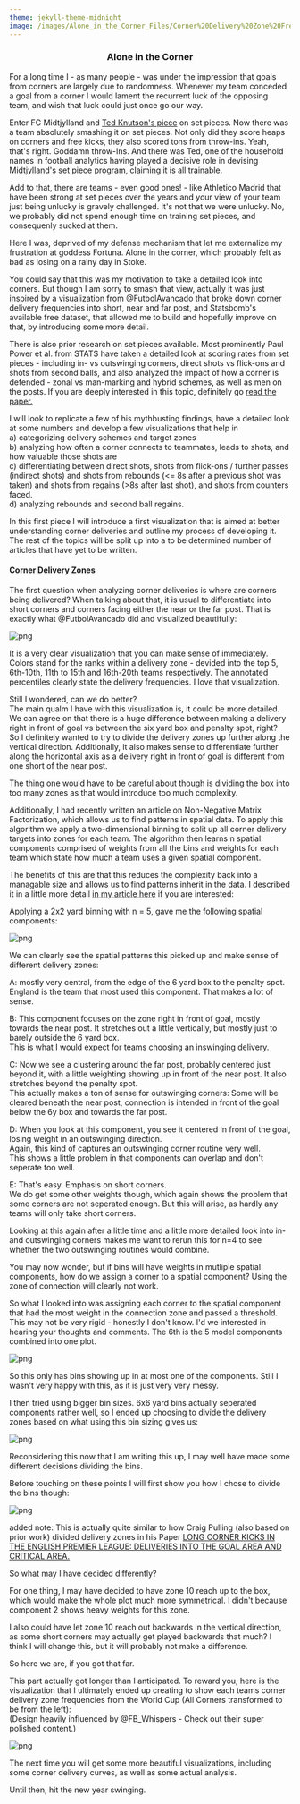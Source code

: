 ```yaml
---
theme: jekyll-theme-midnight
image: /images/Alone_in_the_Corner_Files/Corner%20Delivery%20Zone%20Frequencies%20-%20World%20Cup%20-%20All%20Teams%20-%20Final%20Version___.png
---
```


### <center>Alone in the Corner

For a long time I - as many people - was under the impression that goals from corners are largely due to randomness. Whenever my team conceded a goal from a corner I would lament the recurrent luck of the opposing team, and wish that luck could just once go our way.

Enter FC Midtjylland and [Ted Knutson's piece](https://statsbomb.com/2017/02/changing-how-the-world-thinks-about-set-pieces/) on set pieces.
Now there was a team absolutely smashing it on set pieces. Not only did they score heaps on corners and free kicks, they also scored tons from throw-ins. Yeah, that's right. Goddamn throw-Ins.
And there was Ted, one of the household names in football analytics having played a decisive role in devising Midtjylland's set piece program, claiming it is all trainable.

Add to that, there are teams - even good ones! - like Athletico Madrid that have been strong at set pieces over the years and your view of your team just being unlucky is gravely challenged. It's not that we were unlucky. No, we probably did not spend enough time on training set pieces, and consequenly sucked at them.

Here I was, deprived of my defense mechanism that let me externalize my frustration at goddess Fortuna. Alone in the corner, which probably felt as bad as losing on a rainy day in Stoke.

You could say that this was my motivation to take a detailed look into corners.
But though I am sorry to smash that view, actually it was just inspired by a visualization from @FutbolAvancado that broke down corner delivery frequencies into short, near and far post, and Statsbomb's available free dataset, that allowed me to build and hopefully improve on that, by introducing some more detail.

There is also prior research on set pieces available.
Most prominently Paul Power et al. from STATS have taken a detailed look at scoring rates from set pieces - including in- vs outswinging corners, direct shots vs flick-ons and shots from second balls, and also analyzed the impact of how a corner is defended - zonal vs man-marking and hybrid schemes, as well as men on the posts.
If you are deeply interested in this topic, definitely go [read the paper.](http://www.sloansportsconference.com/wp-content/uploads/2018/02/2007.pdf)

I will look to replicate a few of his mythbusting findings, have a detailed look at some numbers and develop a few visualizations that help in<br>
a) categorizing delivery schemes and target zones<br>
b) analyzing how often a corner connects to teammates, leads to shots, and how valuable those shots are<br>
c) differentiating between direct shots, shots from flick-ons / further passes (indirect shots) and shots from rebounds (<= 8s after a previous shot was taken) and shots from regains (>8s after last shot), and shots from counters faced.<br>
d) analyzing rebounds and second ball regains.

In this first piece I will introduce a first visualization that is aimed at better understanding corner deliveries and outline my process of developing it. The rest of the topics will be split up into a to be determined number of articles that have yet to be written.

#### Corner Delivery Zones

The first question when analyzing corner deliveries is where are corners being delivered?
When talking about that, it is usual to differentiate into short corners and corners facing either the near or the far post.
That is exactly what @FutbolAvancado did and visualized beautifully:

![png](/images/Alone_in_the_Corner_Files/FutbolAvancado_Corners.jpg)

It is a very clear visualization that you can make sense of immediately.<br>
Colors stand for the ranks within a delivery zone - devided into the top 5, 6th-10th, 11th to 15th and 16th-20th teams respectively.
The annotated percentiles clearly state the delivery frequencies. I love that visualization.

Still I wondered, can we do better?<br>
The main qualm I have with this visualization is, it could be more detailed.<br>
We can agree on that there is a huge difference between making a delivery right in front of goal vs between the six yard box and penalty spot, right?<br>
So I definitely wanted to try to divide the delivery zones up further along the vertical direction. Additionally, it also makes sense to differentiate further along the horizontal axis as a delivery right in front of goal is different from one short of the near post.

The thing one would have to be careful about though is dividing the box into too many zones as that would introduce too much complexity.

Additionally, I had recently written an article on Non-Negative Matrix Factorization, which allows us to find patterns in spatial data. To apply this algorithm we apply a two-dimensional binning to split up all corner delivery targets into zones for each team.
The algorithm then learns n spatial components comprised of weights from all the bins and weights for each team which state how much a team uses a given spatial component.

The benefits of this are that this reduces the complexity back into a managable size and allows us to find patterns inherit in the data.
I described it in a little more detail [in my article here](https://github.com/znstrider/znstrider.github.io/blob/master/_posts/2018-11-14-SBData-NMF.md) if you are interested: 

Applying a 2x2 yard binning with n = 5, gave me the following spatial components:

![png](/images/Alone_in_the_Corner_Files/NMF_N=5_2x2Bins.png)

We can clearly see the spatial patterns this picked up and make sense of different delivery zones:

A: mostly very central, from the edge of the 6 yard box to the penalty spot.<br>
England is the team that most used this component. That makes a lot of sense.

B: This component focuses on the zone right in front of goal, mostly towards the near post. It stretches out a little vertically, but mostly just to barely outside the 6 yard box.<br>
This is what I would expect for teams choosing an inswinging delivery.

C: Now we see a clustering around the far post, probably centered just beyond it, with a little weighting showing up in front of the near post. It also stretches beyond the penalty spot.<br>
This actually makes a ton of sense for outswinging corners: Some will be cleared beneath the near post, connection is intended in front of the goal below the 6y box and towards the far post.

D: When you look at this component, you see it centered in front of the goal, losing weight in an outswinging direction.<br>
Again, this kind of captures an outswinging corner routine very well.<br>
This shows a little problem in that components can overlap and don't seperate too well.

E: That's easy. Emphasis on short corners.<br>
We do get some other weights though, which again shows the problem that some corners are not seperated enough. But this will arise, as hardly any teams will only take short corners.

Looking at this again after a little time and a little more detailed look into in- and outswinging corners makes me want to rerun this for n=4 to see whether the two outswinging routines would combine.

You may now wonder, but if bins will have weights in mutliple spatial components, how do we assign a corner to a spatial component? Using the zone of connection will clearly not work.

So what I looked into was assigning each corner to the spatial component that had the most weight in the connection zone and passed a threshold.<br>
This may not be very rigid - honestly I don't know. I'd we interested in hearing your thoughts and comments. The 6th is the 5 model components combined into one plot.

![png](/images/Alone_in_the_Corner_Files/Thresholded_t=0.65_Spatial_Components_.png)

So this only has bins showing up in at most one of the components. Still I wasn't very happy with this, as it is just very very messy.

I then tried using bigger bin sizes. 6x6 yard bins actually seperated components rather well, so I ended up choosing to divide the delivery zones based on what using this bin sizing gives us:

![png](/images/Alone_in_the_Corner_Files/NMF_N=12_6x6Bins.png)

Reconsidering this now that I am writing this up, I may well have made some different decisions dividing the bins.

Before touching on these points I will first show you how I chose to divide the bins though:

![png](/images/Alone_in_the_Corner_Files/Corner_Target_Zones.png)

added note: This is actually quite similar to how Craig Pulling (also based on prior work) divided delivery zones in his Paper [LONG CORNER KICKS IN THE ENGLISH PREMIER LEAGUE: DELIVERIES INTO THE GOAL AREA AND CRITICAL AREA.](https://www.google.com/url?sa=t&rct=j&q=&esrc=s&source=web&cd=1&cad=rja&uact=8&ved=2ahUKEwj8idrQxeLfAhXEJ1AKHayRC0wQFjAAegQIBRAC&url=https%3A%2F%2Fhrcak.srce.hr%2Ffile%2F221525&usg=AOvVaw0EG58uN8gy9veX_6004OGo)

So what may I have decided differently?

For one thing, I may have decided to have zone 10 reach up to the box, which would make the whole plot much more symmetrical.
I didn't because component 2 shows heavy weights for this zone.

I also could have let zone 10 reach out backwards in the vertical direction, as some short corners may actually get played backwards that much? I think I will change this, but it will probably not make a difference.

So here we are, if you got that far.

This part actually got longer than I anticipated. To reward you, here is the visualization that I ultimately ended up creating to show each teams corner delivery zone frequencies from the World Cup (All Corners transformed to be from the left): <br>
(Design heavily influenced by @FB_Whispers - Check out their super polished content.)

![png](/images/Alone_in_the_Corner_Files/Corner%20Delivery%20Zone%20Frequencies%20-%20World%20Cup%20-%20All%20Teams%20-%20Final%20Version___.png)

The next time you will get some more beautiful visualizations, including some corner delivery curves, as well as some actual analysis.

Until then, hit the new year swinging.
